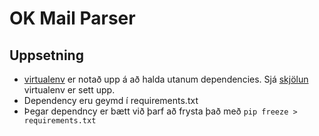 # OK Mail Parser

## Uppsetning

* [virtualenv](https://python-guide.readthedocs.io/en/latest/dev/virtualenvs/#virtualenv) er notað upp á 
að halda utanum dependencies. Sjá [skjölun](https://python-guide.readthedocs.io/en/latest/dev/virtualenvs/#virtualenv) 
virtualenv er sett upp. 
* Dependency eru geymd í requirements.txt
* Þegar dependncy er bætt við þarf að frysta það með `pip freeze > requirements.txt`
